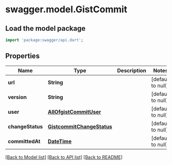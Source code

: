 # swagger.model.GistCommit

## Load the model package
```dart
import 'package:swagger/api.dart';
```

## Properties
Name | Type | Description | Notes
------------ | ------------- | ------------- | -------------
**url** | **String** |  | [default to null]
**version** | **String** |  | [default to null]
**user** | [**AllOfgistCommitUser**](AllOfgistCommitUser.md) |  | [default to null]
**changeStatus** | [**GistcommitChangeStatus**](GistcommitChangeStatus.md) |  | [default to null]
**committedAt** | [**DateTime**](DateTime.md) |  | [default to null]

[[Back to Model list]](../README.md#documentation-for-models) [[Back to API list]](../README.md#documentation-for-api-endpoints) [[Back to README]](../README.md)

